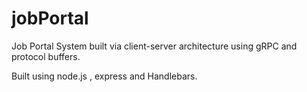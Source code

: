 # jobPortal
Job Portal System built via client-server architecture using gRPC and protocol buffers.

Built using node.js , express and Handlebars.
